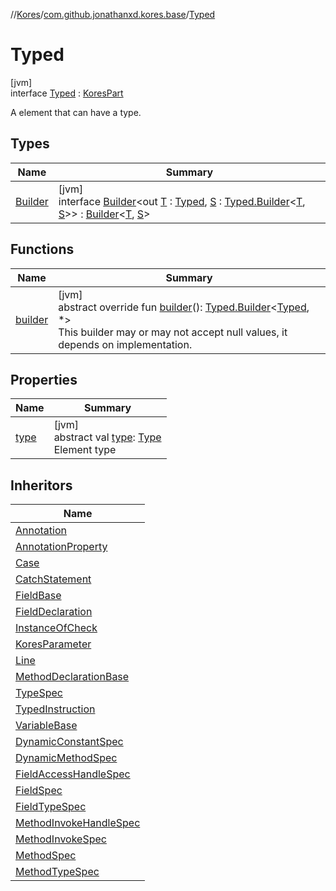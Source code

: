 //[Kores](../../../index.md)/[com.github.jonathanxd.kores.base](../index.md)/[Typed](index.md)

# Typed

[jvm]\
interface [Typed](index.md) : [KoresPart](../../com.github.jonathanxd.kores/-kores-part/index.md)

A element that can have a type.

## Types

| Name | Summary |
|---|---|
| [Builder](-builder/index.md) | [jvm]<br>interface [Builder](-builder/index.md)<out [T](-builder/index.md) : [Typed](index.md), [S](-builder/index.md) : [Typed.Builder](-builder/index.md)<[T](-builder/index.md), [S](-builder/index.md)>> : [Builder](../../com.github.jonathanxd.kores.builder/-builder/index.md)<[T](-builder/index.md), [S](-builder/index.md)> |

## Functions

| Name | Summary |
|---|---|
| [builder](builder.md) | [jvm]<br>abstract override fun [builder](builder.md)(): [Typed.Builder](-builder/index.md)<[Typed](index.md), *><br>This builder may or may not accept null values, it depends on implementation. |

## Properties

| Name | Summary |
|---|---|
| [type](type.md) | [jvm]<br>abstract val [type](type.md): [Type](https://docs.oracle.com/javase/8/docs/api/java/lang/reflect/Type.html)<br>Element type |

## Inheritors

| Name |
|---|
| [Annotation](../-annotation/index.md) |
| [AnnotationProperty](../-annotation-property/index.md) |
| [Case](../-case/index.md) |
| [CatchStatement](../-catch-statement/index.md) |
| [FieldBase](../-field-base/index.md) |
| [FieldDeclaration](../-field-declaration/index.md) |
| [InstanceOfCheck](../-instance-of-check/index.md) |
| [KoresParameter](../-kores-parameter/index.md) |
| [Line](../-line/-typed-line/index.md) |
| [MethodDeclarationBase](../-method-declaration-base/index.md) |
| [TypeSpec](../-type-spec/index.md) |
| [TypedInstruction](../-typed-instruction/index.md) |
| [VariableBase](../-variable-base/index.md) |
| [DynamicConstantSpec](../../com.github.jonathanxd.kores.common/-dynamic-constant-spec/index.md) |
| [DynamicMethodSpec](../../com.github.jonathanxd.kores.common/-dynamic-method-spec/index.md) |
| [FieldAccessHandleSpec](../../com.github.jonathanxd.kores.common/-field-access-handle-spec/index.md) |
| [FieldSpec](../../com.github.jonathanxd.kores.common/-field-spec/index.md) |
| [FieldTypeSpec](../../com.github.jonathanxd.kores.common/-field-type-spec/index.md) |
| [MethodInvokeHandleSpec](../../com.github.jonathanxd.kores.common/-method-invoke-handle-spec/index.md) |
| [MethodInvokeSpec](../../com.github.jonathanxd.kores.common/-method-invoke-spec/index.md) |
| [MethodSpec](../../com.github.jonathanxd.kores.common/-method-spec/index.md) |
| [MethodTypeSpec](../../com.github.jonathanxd.kores.common/-method-type-spec/index.md) |
